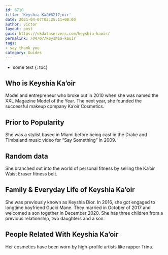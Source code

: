 ```yaml
---
id: 6710
title: 'Keyshia Ka&#8217;oir'
date: 2021-04-07T02:25:11+00:00
author: victor
layout: post
guid: https://ukdataservers.com/keyshia-kaoir/
permalink: /04/07/keyshia-kaoir
tags:
- say thank you
category: Guides
---
```


* some text
{: toc}


## Who is Keyshia Ka&#8217;oir



Model and entrepreneur who broke out in 2010 when she was named the XXL Magazine Model of the Year. The next year, she founded the successful makeup company Ka&#8217;oir Cosmetics. 

                
                
                
## Prior to Popularity



She was a stylist based in Miami before being cast in the Drake and Timbaland music video for &#8220;Say Something&#8221; in 2009.

                
                
                
## Random data



She branched out into the world of personal fitness by selling the Ka&#8217;oir Waist Eraser fitness belt.

                
                
                
## Family & Everyday Life of Keyshia Ka&#8217;oir



She was previously known as Keyshia Dior. In 2016, she got engaged to longtime boyfriend Gucci Mane. They married in October of 2017 and welcomed a son together in December 2020. She has three children from a previous relationship, two daughters and a son.

                
                
                
## People Related With Keyshia Ka&#8217;oir



Her cosmetics have been worn by high-profile artists like rapper Trina.

                
              
            
          
          
          